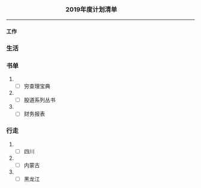 ### &nbsp;&nbsp;&nbsp;&nbsp;&nbsp;&nbsp;&nbsp;&nbsp;&nbsp;&nbsp;&nbsp;&nbsp;&nbsp;&nbsp;&nbsp;&nbsp;&nbsp;&nbsp;&nbsp;&nbsp;&nbsp;&nbsp;&nbsp;&nbsp;&nbsp;&nbsp;&nbsp;&nbsp;&nbsp;&nbsp;&nbsp;&nbsp;&nbsp;&nbsp;&nbsp;&nbsp;&nbsp;&nbsp;&nbsp;&nbsp; 2019年度计划清单

***

#### 工作
### 生活
### 书单
1. - [ ] 穷查理宝典
2. - [ ] 股道系列丛书
3. - [ ] 财务报表
### 行走

1. - [ ] 四川
2. - [ ] 内蒙古
3. - [ ] 黑龙江